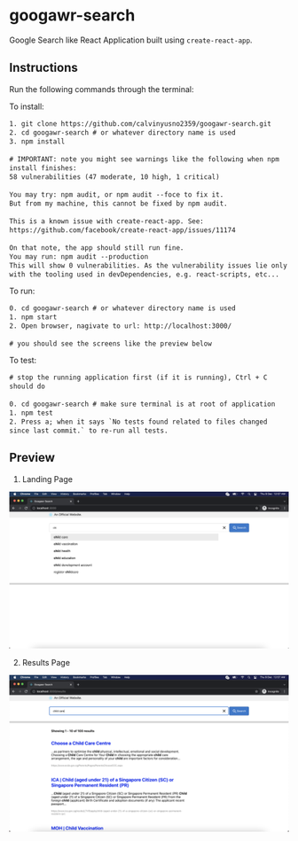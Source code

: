 # googawr-search

Google Search like React Application built using `create-react-app`.

## Instructions

Run the following commands through the terminal:

To install:

```
1. git clone https://github.com/calvinyusno2359/googawr-search.git
2. cd googawr-search # or whatever directory name is used
3. npm install

# IMPORTANT: note you might see warnings like the following when npm install finishes:
58 vulnerabilities (47 moderate, 10 high, 1 critical)

You may try: npm audit, or npm audit --foce to fix it.
But from my machine, this cannot be fixed by npm audit.

This is a known issue with create-react-app. See:
https://github.com/facebook/create-react-app/issues/11174

On that note, the app should still run fine.
You may run: npm audit --production
This will show 0 vulnerabilities. As the vulnerability issues lie only with the tooling used in devDependencies, e.g. react-scripts, etc...
```

To run:

```
0. cd googawr-search # or whatever directory name is used
1. npm start
2. Open browser, nagivate to url: http://localhost:3000/

# you should see the screens like the preview below
```

To test:

```
# stop the running application first (if it is running), Ctrl + C should do

0. cd googawr-search # make sure terminal is at root of application
1. npm test
2. Press a; when it says `No tests found related to files changed since last commit.` to re-run all tests.
```

## Preview

1. Landing Page

![Landing Page](LandingPage.png)

2. Results Page

![Results Page](ResultsPage.png)

